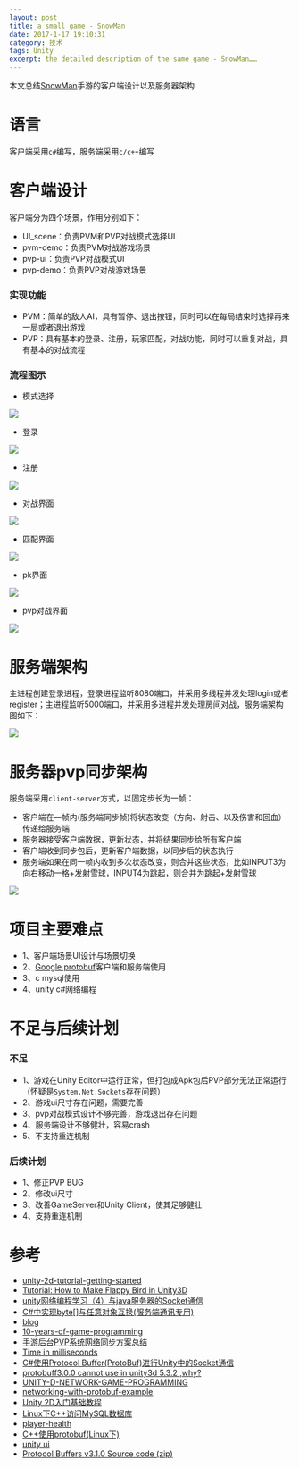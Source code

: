 ```yaml
---
layout: post
title: a small game - SnowMan
date: 2017-1-17 19:10:31
category: 技术
tags: Unity
excerpt: the detailed description of the same game - SnowMan……
---
```


本文总结[SnowMan](https://github.com/duyanghao/SnowMan)手游的客户端设计以及服务器架构

# 语言

客户端采用`c#`编写，服务端采用`c/c++`编写

# 客户端设计

客户端分为四个场景，作用分别如下：

* UI_scene：负责PVM和PVP对战模式选择UI
* pvm-demo：负责PVM对战游戏场景
* pvp-ui：负责PVP对战模式UI
* pvp-demo：负责PVP对战游戏场景

### 实现功能

* PVM：简单的敌人AI，具有暂停、退出按钮，同时可以在每局结束时选择再来一局或者退出游戏
* PVP：具有基本的登录、注册，玩家匹配，对战功能，同时可以重复对战，具有基本的对战流程

### 流程图示

* 模式选择

![](/public/img/snowman/choose.png)

* 登录

![](/public/img/snowman/login.png)

* 注册

![](/public/img/snowman/register.png)

* 对战界面

![](/public/img/snowman/fight.png)

* 匹配界面

![](/public/img/snowman/match.png)

* pk界面

![](/public/img/snowman/pk.png)

* pvp对战界面

![](/public/img/snowman/pvp.png)

# 服务端架构

主进程创建登录进程，登录进程监听8080端口，并采用多线程并发处理login或者register；主进程监听5000端口，并采用多进程并发处理房间对战，服务端架构图如下：

![](/public/img/snowman/gameserver_arch.png)

# 服务器pvp同步架构

服务端采用`client-server`方式，以固定步长为一帧：

* 客户端在一帧内(服务端同步帧)将状态改变（方向、射击、以及伤害和回血）传递给服务端
* 服务器接受客户端数据，更新状态，并将结果同步给所有客户端
* 客户端收到同步包后，更新客户端数据，以同步后的状态执行
* 服务端如果在同一帧内收到多次状态改变，则合并这些状态，比如INPUT3为向右移动一格+发射雪球，INPUT4为跳起，则合并为跳起+发射雪球

![](/public/img/snowman/pvp_sequence.png)

# 项目主要难点

* 1、客户端场景UI设计与场景切换
* 2、[Google protobuf](https://github.com/google/protobuf)客户端和服务端使用
* 3、c mysql使用
* 4、unity c#网络编程

# 不足与后续计划

### 不足

* 1、游戏在Unity Editor中运行正常，但打包成Apk包后PVP部分无法正常运行（怀疑是`System.Net.Sockets`存在问题）
* 2、游戏ui尺寸存在问题，需要完善
* 3、pvp对战模式设计不够完善，游戏退出存在问题
* 4、服务端设计不够健壮，容易crash
* 5、不支持重连机制

### 后续计划

* 1、修正PVP BUG
* 2、修改ui尺寸
* 3、改善GameServer和Unity Client，使其足够健壮
* 4、支持重连机制

# 参考

* [unity-2d-tutorial-getting-started](https://www.raywenderlich.com/61532/unity-2d-tutorial-getting-started)
* [Tutorial: How to Make Flappy Bird in Unity3D](http://anwell.me/articles/unity3d-flappy-bird)
* [unity网络编程学习（4）与java服务器的Socket通信](http://blog.csdn.net/u014735301/article/details/42145131)
* [C#中实现byte[]与任意对象互换(服务端通讯专用)](http://blog.csdn.net/kenkao/article/details/6254133)
* [blog](http://blog.codingnow.com/oiie/oiie/)
* [10-years-of-game-programming](http://www.codeceo.com/article/10-years-of-game-programming.html)
* [手游后台PVP系统网络同步方案总结](http://www.360doc.com/relevant/547378913_more.shtml)
* [Time in milliseconds](http://stackoverflow.com/questions/10192903/time-in-milliseconds/27448980#27448980)
* [C#使用Protocol Buffer(ProtoBuf)进行Unity中的Socket通信](http://www.jb51.net/article/82795.htm)
* [protobuff3.0.0 cannot use in unity3d 5.3.2 ,why?](https://github.com/google/protobuf/issues/1237)
* [UNITY-D-NETWORK-GAME-PROGRAMMING](https://www.codeproject.com/Articles/989447/UNITY-D-NETWORK-GAME-PROGRAMMING)
* [networking-with-protobuf-example](https://github.com/yueyoum/unity3d-scripts/blob/master/networking-with-protobuf-example/NetWorking.cs)
* [Unity 2D入门基础教程](http://blog.1vr.cn/?p=1422)
* [Linux下C++访问MySQL数据库](http://blog.csdn.net/lisonglisonglisong/article/details/25071793)
* [player-health](https://unity3d.com/cn/learn/tutorials/projects/survival-shooter/player-health)
* [C++使用protobuf(Linux下)](http://hahaya.github.io/use-protobuf-in-c-plus-plus)
* [unity ui](http://www.cnblogs.com/Huil1993/p/5250371.html)
* [Protocol Buffers v3.1.0 Source code (zip)](https://github.com/google/protobuf/archive/v3.1.0.zip)
